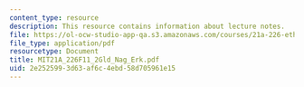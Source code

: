 ```yaml
---
content_type: resource
description: This resource contains information about lecture notes.
file: https://ol-ocw-studio-app-qa.s3.amazonaws.com/courses/21a-226-ethnic-and-national-identity-fall-2011/2e2525993d63af6c4ebd58d705961e15_MIT21A_226F11_2Gld_Nag_Erk.pdf
file_type: application/pdf
resourcetype: Document
title: MIT21A_226F11_2Gld_Nag_Erk.pdf
uid: 2e252599-3d63-af6c-4ebd-58d705961e15
---
```

